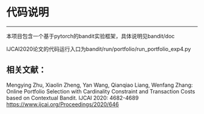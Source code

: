 # 代码说明

------

本项目包含一个基于pytorch的bandit实验框架，具体说明见bandit/doc

IJCAI2020论文的代码运行入口为bandit/run/portfolio/run_portfolio_exp4.py

## 相关文献：
Mengying Zhu, Xiaolin Zheng, Yan Wang, Qianqiao Liang, Wenfang Zhang: Online Portfolio Selection with Cardinality Constraint and Transaction Costs based on Contextual Bandit. IJCAI 2020: 4682-4689
https://www.ijcai.org/Proceedings/2020/646
